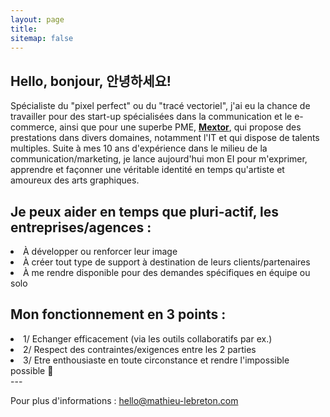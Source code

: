 ```yaml
---
layout: page
title:
sitemap: false
---
```


## Hello, bonjour, 안녕하세요!

Spécialiste du "pixel perfect" ou du "tracé vectoriel", j'ai eu la chance de travailler pour des start-up spécialisées dans la communication et le e-commerce, ainsi que pour une superbe PME, **[Mextor](https://mextor.com)**, qui propose des prestations dans divers domaines, notamment l'IT et qui dispose de talents multiples. Suite à mes 10 ans d'expérience dans le milieu de la communication/marketing, je lance aujourd'hui mon EI pour m'exprimer, apprendre et façonner une véritable identité en temps qu'artiste et amoureux des arts graphiques.



## Je peux aider en temps que pluri-actif, les entreprises/agences :
  <li>À développer ou renforcer leur image</li>
  <li>À créer tout type de support à destination de leurs clients/partenaires</li>
  <li>À me rendre disponible pour des demandes spécifiques en équipe ou solo</li>


## Mon fonctionnement en 3 points :
  <li>1/ Echanger efficacement (via les outils collaboratifs par ex.)</li>
  <li>2/ Respect des contraintes/exigences entre les 2 parties</li>
  <li>3/ Etre enthousiaste en toute circonstance et rendre l'impossible possible 🖖 </li>
---


Pour plus d'informations : [hello@mathieu-lebreton.com](mailto:hello@mathieu-lebreton.com/)